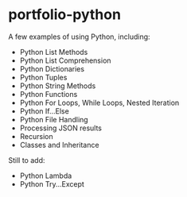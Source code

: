 # portfolio-python
A few examples of using Python, including:
- Python List Methods
- Python List Comprehension
- Python Dictionaries 
- Python Tuples
- Python String Methods
- Python Functions
- Python For Loops, While Loops, Nested Iteration
- Python If...Else
- Python File Handling
- Processing JSON results
- Recursion
- Classes and Inheritance

Still to add:
- Python Lambda
- Python Try...Except




